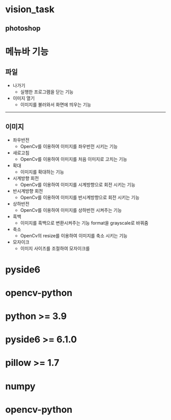 # vision_task
## photoshop

# 메뉴바 기능
## 파일
* 나가기
  * 실행한 프로그램을 닫는 기능
* 이미지 열기
  * 이미지를 불러와서 화면에 띄우는 기능
---------------------------------
## 이미지
* 좌우반전
  * OpenCv를 이용하여 이미지를 좌우반전 시키는 기능
* 새로고침
  * OpenCv를 이용하여 이미지를 처음 이미지로 고치는 기능
* 확대
  * 이미지를 확대하는 기능
* 시계방향 회전
  * OpenCv를 이용하여 이미지를 시계방향으로 회전 시키는 기능
* 반시계방향 회전
  * OpenCv를 이용하여 이미지를 반시계방향으로 회전 시키는 기능
* 상하반전
  * OpenCv를 이용하여 이미지를 상하반전 시켜주는 기능
* 흑백
  * 이미지를 흑백으로 변환시켜주는 기능 format을 grayscale로 바꿔줌
* 축소
   * OpenCv의 resize를 이용하여 이미지를 축소 시키는 기능
* 모자이크
   * 이미지 사이즈를 조절하여 모자이크를 

# pyside6
# opencv-python
 # python >= 3.9
 # pyside6 >= 6.1.0
 # pillow >= 1.7
 # numpy
 # opencv-python
 

